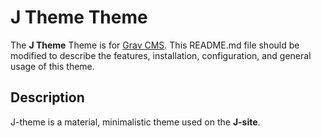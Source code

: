 # J Theme Theme

The **J Theme** Theme is for [Grav CMS](http://github.com/getgrav/grav).  This README.md file should be modified to describe the features, installation, configuration, and general usage of this theme.

## Description

J-theme is a material, minimalistic theme used on the **J-site**.
